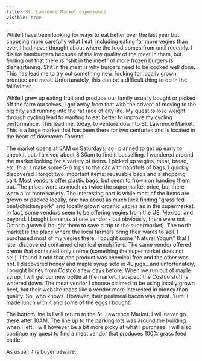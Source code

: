 ---title: St. Lawrence Market experiencevisible: true---While I have been looking for ways to eat better over the last year but choosing more carefully what I eat, including eating far more vegies than ever, I had never thought about where the food comes from until recently. I dislike hamburgers because of the low quality of the meet in them, but finding out that there is "shit in the meet" of more frozen burgers is disheartening. Shit in the meat is why burgers need to be cooked well done. This has lead me to try out something new: looking for locally grown produce and meat. Unfortunately, this can be a difficult thing to do in the fall/winter.

While I grew up eating fruit and produce our family usually bought or picked off the farm ourselves, I got away from that with the advent of moving to the big city and running into the rat race of city life. My quest to lose weight through cycling lead to wanting to eat better to improve my cycling performance. This lead me, today, to venture down to St. Lawrence Market. This is a large market that has been there for two centuries and is located in the heart of downtown Toronto.

The market opens at 5AM on Saturdays, so I planned to get up early to check it out. I arrived about 8:30am to find it busselling. I wandered around the market looking for a variety of items. I picked up vegies, meat, bread, etc. In all I make some 5-6 trips to the car with handfuls of bags. I quickly discovered I forgot two important items: reusuable bags and a shopping cart. Most vendors offer plastic bags, but seem to frown on handing them out. The prices were as much as twice the supermarket price, but there were a lot more variety. The interesting part is while most of the items are grown or packed locally, one has about as much luck finding "grass fed beaf/chicken/pork" and locally grown organic vegies as in the supermarket. In fact, some vendors seem to be offering vegies from the US, Mexico, and beyond. I bought bananas at one vendor - but obviously, there were not Ontario grown (I bought them to save a trip to the supermarket). The north market is the place where the local farmers bring their wares to sell. I purchased most of my vegies there. I bought some "Natural Yogurt" that I later discovered contained chemical emulsifiers. The same vendor offered creme that contained only creme (something the supermarket does not sell). I found it odd that one product was chemical free and the other was not. I discovered honey and maple syrup sold in 4L jugs...and unfortunately, I bought honey from Costco a few days before. When we run out of maple syrup, I will get our new bottle at the market. I suspect the Costco stuff is watered down. The meat vendor I choose claimed to be using locally grown beef, but their website reads like a vendor more interested in money than quality. So, who knows. However, their pealmeal bacon was great. Yum. I made lunch with it and some of the eggs I bought.

The bottom line is I will return to the St. Lawrence Market. I will never go there after 10AM. The line up to the parking lots was around the building when I left. I will however be a bit more picky at what I purchase. I will also continue my quest to find a meat vendor that produces 100% grass feed cattle.

As usual, it is buyer beware.

 

 